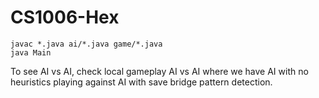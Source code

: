 # CS1006-Hex

    javac *.java ai/*.java game/*.java
    java Main


To see AI vs AI, check local gameplay AI vs AI where we have AI with no heuristics playing against AI with save bridge pattern detection. 